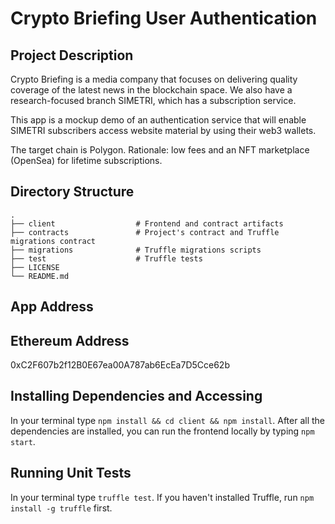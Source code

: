 # Crypto Briefing User Authentication

## Project Description

Crypto Briefing is a media company that focuses on delivering quality coverage of the latest news in the blockchain space. We also have a research-focused branch SIMETRI, which has a subscription service.

This app is a mockup demo of an authentication service that will enable SIMETRI subscribers access website material by using their web3 wallets. 

The target chain is Polygon. Rationale: low fees and an NFT marketplace (OpenSea) for lifetime subscriptions.

## Directory Structure
    .
    ├── client                  # Frontend and contract artifacts
    ├── contracts               # Project's contract and Truffle migrations contract
    ├── migrations              # Truffle migrations scripts
    ├── test                    # Truffle tests
    ├── LICENSE
    └── README.md

## App Address

## Ethereum Address

0xC2F607b2f12B0E67ea00A787ab6EcEa7D5Cce62b

## Installing Dependencies and Accessing

In your terminal type `npm install && cd client && npm install`. After all the dependencies are installed, you can run the frontend locally by typing `npm start`.

## Running Unit Tests

In your terminal type `truffle test`. If you haven't installed Truffle, run `npm install -g truffle` first.